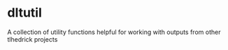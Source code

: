 # dltutil
A collection of utility functions helpful for working with outputs from other tlhedrick projects
